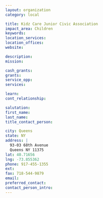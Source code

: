 ```yaml
---
layout: organization
category: local

title: Kidz Care Junior Civic Association
impact_area: Children
keywords: 
location_services: 
location_offices: 
website: 

description: 
mission: 

cash_grants: 
grants: 
service_opp: 
services: 

learn: 
cont_relationship: 

salutation: 
first_name: 
last_name: 
title_contact_person: 

city: Queens
state: NY
address: |
  93-03 68th Avenue    
  Queens NY 11375
lat: 40.71656
lng: -73.855362
phone: 917-455-1355
ext: 
fax: 718-544-9879
email: 
preferred_contact: 
contact_person_intro: 
---
```

